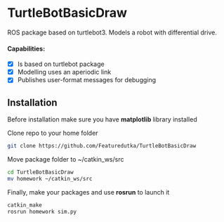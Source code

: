 # TurtleBotBasicDraw

ROS package based on turtlebot3. Models a robot with differential drive.

#### Capabilities: 
- [x]  Is based on turtlebot package
- [x]  Modelling uses an aperiodic link
- [x]  Publishes user-format messages for debugging

## Installation
Before installation make sure you have **matplotlib** library installed

Clone repo to your home folder

```bash
git clone https://github.com/Featuredutka/TurtleBotBasicDraw
```
Move package folder to ~/catkin_ws/src 

```bash
cd TurtleBotBasicDraw
mv homework ~/catkin_ws/src
```
Finally, make your packages and use **rosrun** to launch it

```bash
catkin_make
rosrun homework sim.py
```
